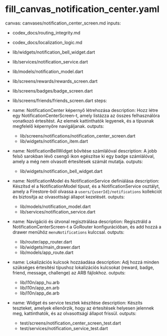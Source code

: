 # fill_canvas_notification_center.yaml

canvas: canvases/notification_center_screen.md
inputs:
  - codex_docs/routing_integrity.md
  - codex_docs/localization_logic.md
  - lib/widgets/notification_bell_widget.dart
  - lib/services/notification_service.dart
  - lib/models/notification_model.dart
  - lib/screens/rewards/rewards_screen.dart
  - lib/screens/badges/badge_screen.dart
  - lib/screens/friends/friends_screen.dart
steps:
  - name: NotificationCenter képernyő létrehozása
    description: Hozz létre egy NotificationCenterScreen-t, amely listázza az összes felhasználóra vonatkozó értesítést. Az elemek kattinthatók legyenek, és a típusnak megfelelő képernyőre navigáljanak.
    outputs:
      - lib/screens/notifications/notification_center_screen.dart
      - lib/widgets/notification_item.dart

  - name: NotificationBellWidget bővítése számlálóval
    description: A jobb felső sarokban lévő csengő ikon egészítse ki egy badge számlálóval, amely a még nem olvasott értesítések számát mutatja.
    outputs:
      - lib/widgets/notification_bell_widget.dart

  - name: NotificationModel és NotificationService definiálása
    description: Készítsd el a NotificationModel típust, és a NotificationService osztályt, amely a Firestore-ból olvassa a `users/{userId}/notifications` kollekciót és biztosítja az olvasottsági állapot kezelését.
    outputs:
      - lib/models/notification_model.dart
      - lib/services/notification_service.dart

  - name: Navigáció és útvonal regisztrálása
    description: Regisztráld a NotificationCenterScreen-t a GoRouter konfigurációban, és add hozzá a drawer menühöz `menuNotifications` kulccsal.
    outputs:
      - lib/router/app_router.dart
      - lib/widgets/main_drawer.dart
      - lib/models/app_route.dart

  - name: Lokalizációs kulcsok hozzáadása
    description: Adj hozzá minden szükséges értesítési típushoz lokalizációs kulcsokat (reward, badge, friend, message, challenge) az ARB fájlokhoz.
    outputs:
      - lib/l10n/app_hu.arb
      - lib/l10n/app_en.arb
      - lib/l10n/app_de.arb

  - name: Widget és service tesztek készítése
    description: Készíts teszteket, amelyek ellenőrzik, hogy az értesítések helyesen jelennek meg, kattinthatók, és az olvasottsági állapot frissül.
    outputs:
      - test/screens/notification_center_screen_test.dart
      - test/services/notification_service_test.dart
